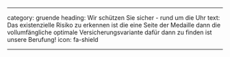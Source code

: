 ---

category: gruende
heading: Wir schützen Sie sicher - rund um die Uhr
text: Das existenzielle  Risiko zu erkennen ist die eine Seite der  Medaille dann die vollumfängliche optimale Versicherungsvariante dafür dann zu finden ist unsere Berufung!
icon: fa-shield

---